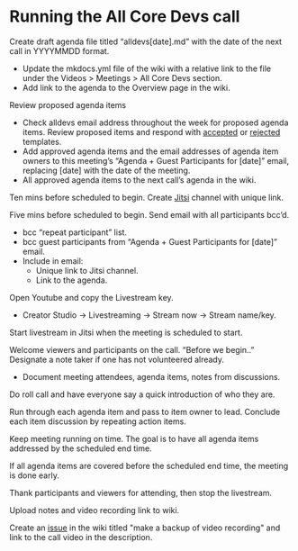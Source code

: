 # Running the All Core Devs call

Create draft agenda file titled “alldevs[date].md” with the date of the next call in YYYYMMDD format.
- Update the mkdocs.yml file of the wiki with a relative link to the file under the Videos > Meetings > All Core Devs section.   
- Add link to the agenda to the Overview page in the wiki.

Review proposed agenda items
 - Check alldevs email address throughout the week for proposed agenda items. Review proposed items and respond with [accepted](all_devs_accepted.md) or [rejected](all_devs_rejected.md) templates.
 - Add approved agenda items and the email addresses of agenda item owners to this meeting’s “Agenda + Guest Participants for [date]” email, replacing [date] with the date of the meeting.
  - All approved agenda items to the next call’s agenda in the wiki.

Ten mins before scheduled to begin. Create [Jitsi](https://meet.jit.si) channel with unique link.

Five mins before scheduled to begin. Send email with all participants bcc’d.
 - bcc “repeat participant” list.
 - bcc guest participants from “Agenda + Guest Participants for [date]” email.
 - Include in email:
   - Unique link to Jitsi channel.
   - Link to the agenda.

Open Youtube and copy the Livestream key.
 - Creator Studio -> Livestreaming -> Stream now -> Stream name/key.

Start livestream in Jitsi when the meeting is scheduled to start.

Welcome viewers and participants on the call. “Before we begin..” Designate a note taker if one has not volunteered already.
 - Document meeting attendees, agenda items, notes from discussions.

Do roll call and have everyone say a quick introduction of who they are.

Run through each agenda item and pass to item owner to lead. Conclude each item discussion by repeating action items.

Keep meeting running on time. The goal is to have all agenda items addressed by the scheduled end time.

If all agenda items are covered before the scheduled end time, the meeting is done early.

Thank participants and viewers for attending, then stop the livestream.

Upload notes and video recording link to wiki.

Create an [issue](https://github.com/aragon/aragon-wiki/issues) in the wiki titled "make a backup of video recording" and link to the call video in the description.
